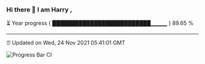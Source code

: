 ### Hi there 👋 I am Harry , 

⏳ Year progress { ██████████████████████████▁▁▁▁ } 89.65 %

---

⏰ Updated on Wed, 24 Nov 2021 05:41:01 GMT

![Progress Bar CI](https://github.com/duykhang68/duykhang68/workflows/Progress%20Bar%20CI/badge.svg)
